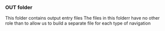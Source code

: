 ### OUT folder
This folder contains output entry files
The files in this folderr have no other role than to allow us to build a separate file for each type of navigation
